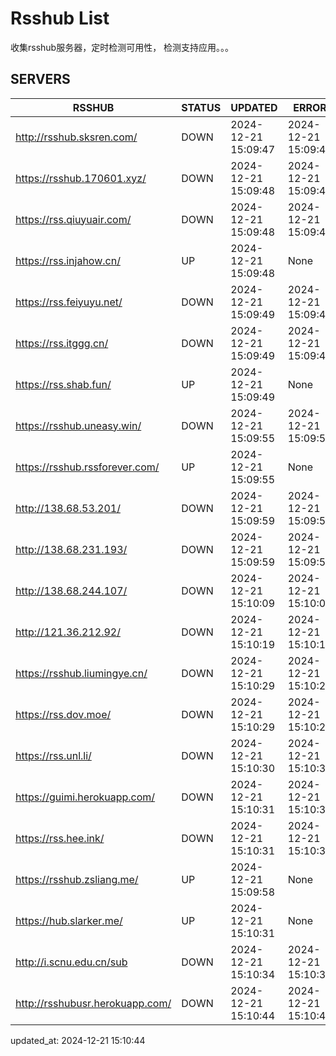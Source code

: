 # Rsshub List

收集rsshub服务器，定时检测可用性， 检测支持应用。。。


## SERVERS

|  RSSHUB   | STATUS  | UPDATED  | ERROR  | TWITTER |  
|  ----  | ----  | ----  | ----  | ---- |  
| http://rsshub.sksren.com/ | DOWN | 2024-12-21 15:09:47 | 2024-12-21 15:09:47 |  
| https://rsshub.170601.xyz/ | DOWN | 2024-12-21 15:09:48 | 2024-12-21 15:09:48 |  
| https://rss.qiuyuair.com/ | DOWN | 2024-12-21 15:09:48 | 2024-12-21 15:09:48 |  
| https://rss.injahow.cn/ | UP | 2024-12-21 15:09:48 | None ||  
| https://rss.feiyuyu.net/ | DOWN | 2024-12-21 15:09:49 | 2024-12-21 15:09:49 |  
| https://rss.itggg.cn/ | DOWN | 2024-12-21 15:09:49 | 2024-12-21 15:09:49 |  
| https://rss.shab.fun/ | UP | 2024-12-21 15:09:49 | None ||  
| https://rsshub.uneasy.win/ | DOWN | 2024-12-21 15:09:55 | 2024-12-21 15:09:55 |  
| https://rsshub.rssforever.com/ | UP | 2024-12-21 15:09:55 | None ||  
| http://138.68.53.201/ | DOWN | 2024-12-21 15:09:59 | 2024-12-21 15:09:59 |  
| http://138.68.231.193/ | DOWN | 2024-12-21 15:09:59 | 2024-12-21 15:09:59 |  
| http://138.68.244.107/ | DOWN | 2024-12-21 15:10:09 | 2024-12-21 15:10:09 |  
| http://121.36.212.92/ | DOWN | 2024-12-21 15:10:19 | 2024-12-21 15:10:19 |  
| https://rsshub.liumingye.cn/ | DOWN | 2024-12-21 15:10:29 | 2024-12-21 15:10:29 |  
| https://rss.dov.moe/ | DOWN | 2024-12-21 15:10:29 | 2024-12-21 15:10:29 |  
| https://rss.unl.li/ | DOWN | 2024-12-21 15:10:30 | 2024-12-21 15:10:30 |  
| https://guimi.herokuapp.com/ | DOWN | 2024-12-21 15:10:31 | 2024-12-21 15:10:31 |  
| https://rss.hee.ink/ | DOWN | 2024-12-21 15:10:31 | 2024-12-21 15:10:31 |  
| https://rsshub.zsliang.me/ | UP | 2024-12-21 15:09:58 | None |OK|  
| https://hub.slarker.me/ | UP | 2024-12-21 15:10:31 | None ||  
| http://i.scnu.edu.cn/sub | DOWN | 2024-12-21 15:10:34 | 2024-12-21 15:10:34 |  
| http://rsshubusr.herokuapp.com/ | DOWN | 2024-12-21 15:10:44 | 2024-12-21 15:10:44 |  
  

updated_at: 2024-12-21 15:10:44  
